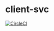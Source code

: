 # client-svc

[![CircleCI](https://circleci.com/gh/arcology-network/client-svc.svg?style=svg&circle-token=08004beaf3b0105069195fed5b9bcf2846f2a055)](https://circleci.com/gh/arcology-network/client-svc)